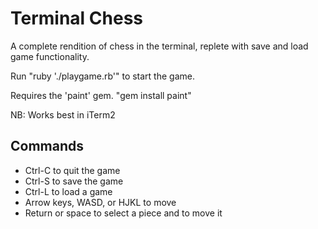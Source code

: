 # Terminal Chess
A complete rendition of chess in the terminal, replete with save and load game functionality.

Run "ruby './playgame.rb'" to start the game.

Requires the 'paint' gem. "gem install paint"

NB: Works best in iTerm2

## Commands
* Ctrl-C to quit the game
* Ctrl-S to save the game
* Ctrl-L to load a game
* Arrow keys, WASD, or HJKL to move
* Return or space to select a piece and to move it
